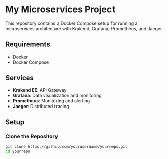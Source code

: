 # My Microservices Project

This repository contains a Docker Compose setup for running a microservices architecture with Krakend, Grafana, Prometheus, and Jaeger.

## Requirements

- Docker
- Docker Compose

## Services

- **Krakend EE**: API Gateway
- **Grafana**: Data visualization and monitoring
- **Prometheus**: Monitoring and alerting
- **Jaeger**: Distributed tracing

## Setup

### Clone the Repository

```sh
git clone https://github.com/yourusername/yourrepo.git
cd yourrepo
